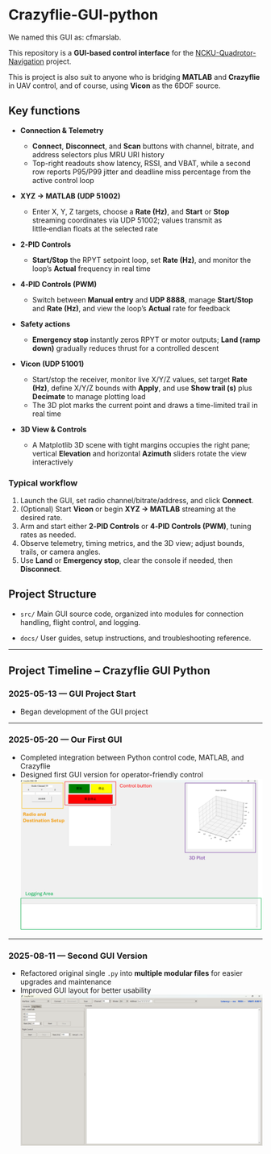 # Crazyflie-GUI-python

We named this GUI as: cfmarslab.

This repository is a **GUI-based control interface** for the [NCKU-Quadrotor-Navigation](https://github.com/Lee-Chun-Yi/NCKU-Quadrotor-Navigation) project.

This is project is also suit to anyone who is bridging  **MATLAB**  and **Crazyflie** in UAV control, and of course, using **Vicon** as the 6DOF source.


## Key functions

- **Connection & Telemetry**
  - **Connect**, **Disconnect**, and **Scan** buttons with channel, bitrate, and address selectors plus MRU URI history
  - Top-right readouts show latency, RSSI, and VBAT, while a second row reports P95/P99 jitter and deadline miss percentage from the active control loop
    
- **XYZ → MATLAB (UDP 51002)**
  - Enter X, Y, Z targets, choose a **Rate (Hz)**, and **Start** or **Stop** streaming coordinates via UDP 51002; values transmit as little‑endian floats at the selected rate
    
- **2‑PID Controls**
  - **Start/Stop** the RPYT setpoint loop, set **Rate (Hz)**, and monitor the loop’s **Actual** frequency in real time
    
- **4‑PID Controls (PWM)**
  - Switch between **Manual entry** and **UDP 8888**, manage **Start/Stop** and **Rate (Hz)**, and view the loop’s **Actual** rate for feedback
    
- **Safety actions**
  - **Emergency stop** instantly zeros RPYT or motor outputs; **Land (ramp down)** gradually reduces thrust for a controlled descent
    
- **Vicon (UDP 51001)**
  - Start/stop the receiver, monitor live X/Y/Z values, set target **Rate (Hz)**, define X/Y/Z bounds with **Apply**, and use **Show trail (s)** plus **Decimate** to manage plotting load
  - The 3D plot marks the current point and draws a time-limited trail in real time
    
- **3D View & Controls**
  - A Matplotlib 3D scene with tight margins occupies the right pane; vertical **Elevation** and horizontal **Azimuth** sliders rotate the view interactively

### Typical workflow

1. Launch the GUI, set radio channel/bitrate/address, and click **Connect**.  
2. (Optional) Start **Vicon** or begin **XYZ → MATLAB** streaming at the desired rate.  
3. Arm and start either **2‑PID Controls** or **4‑PID Controls (PWM)**, tuning rates as needed.  
4. Observe telemetry, timing metrics, and the 3D view; adjust bounds, trails, or camera angles.  
5. Use **Land** or **Emergency stop**, clear the console if needed, then **Disconnect**.

## Project Structure

* `src/`
  Main GUI source code, organized into modules for connection handling, flight control, and logging.


* `docs/`
  User guides, setup instructions, and troubleshooting reference.

---


## Project Timeline – Crazyflie GUI Python

### **2025-05-13 — GUI Project Start**

* Began development of the GUI project
---

### **2025-05-20 — Our First GUI**

* Completed integration between Python control code, MATLAB, and Crazyflie
* Designed first GUI version for operator-friendly control
  ![](https://github.com/Lee-Chun-Yi/crazyflie-GUI-python/blob/main/image/%E8%9E%A2%E5%B9%95%E6%93%B7%E5%8F%96%E7%95%AB%E9%9D%A2%202025-08-11%20005757.png)

---

### **2025-08-11 — Second GUI Version**

* Refactored original single `.py` into **multiple modular files** for easier upgrades and maintenance
* Improved GUI layout for better usability
  ![](https://github.com/Lee-Chun-Yi/crazyflie-GUI-python/blob/main/image/%E8%9E%A2%E5%B9%95%E6%93%B7%E5%8F%96%E7%95%AB%E9%9D%A2%202025-08-11%20010041.png)
